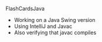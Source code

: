 FlashCardsJava
- Working on a Java Swing version
- Using IntelliJ and Javac
- Also verifying that javac compiles
